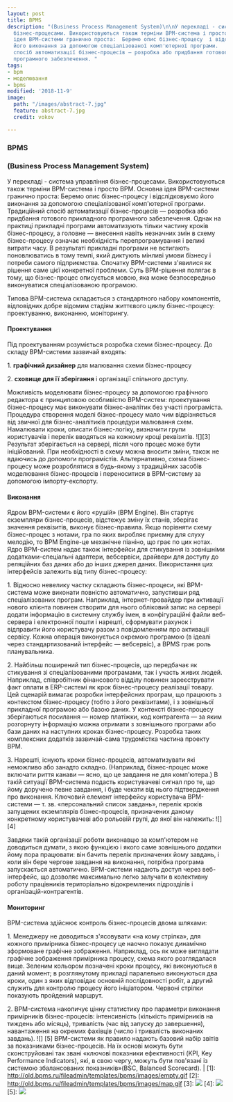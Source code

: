 ```yaml
---
layout: post
title: BPMS
description: "(Business Process Management System)\n\nУ перекладі - система управління
  бізнес-процесами. Використовуються також терміни BPM-система і просто BPM.   Основна
  ідея BPM-системи гранично проста:  Беремо опис бізнес-процесу  і відслідковуємо
  його виконання за допомогою спеціалізованої комп'ютерної програми.   Традиційний
  спосіб автоматизації бізнес-процесів — розробка або придбання готового прикладного
  програмного забезпечення. "
tags:
- bpm
- моделювання
- bpms
modified: '2018-11-9'
image:
  path: "/images/abstract-7.jpg"
  feature: abstract-7.jpg
  credit: vokov

---
```

### 

### BPMS

### (Business Process Management System)

У перекладі - система управління бізнес-процесами. Використовуються також терміни BPM-система і просто BPM.   Основна ідея BPM-системи гранично проста:  Беремо опис бізнес-процесу  і відслідковуємо його виконання за допомогою спеціалізованої комп'ютерної програми.   Традиційний спосіб автоматизації бізнес-процесів — розробка або придбання готового прикладного програмного забезпечення. Однак на практиці прикладні програми автоматизують тільки частину кроків бізнес-процесу, а головне — внесення навіть незначних змін в схему бізнес-процесу означає необхідність перепрограмування і великі витрати часу. В результаті прикладні програми не встигають поновлюватись в тому темпі, який диктують мінливі умови бізнесу і потреби самого підприємства. Спочатку BPM-системи з'явилися як рішення саме цієї конкретної проблеми.   Суть BPM-рішення полягає в тому, що бізнес-процес описується мовою, яка може безпосередньо виконуватися спеціалізованою програмою.

 Типова BPM-система складається з стандартного набору компонентів, відповідних добре відомим стадіям життєвого циклу бізнес-процесу: проектуванню, виконанню, моніторингу.

#### **Проектування**  

Під проектуванням розуміється розробка схеми бізнес-процесу. До складу BPM-системи зазвичай входять: 

1\. **графічний дизайнер** для малювання схеми бізнес-процесу      

2\. **сховище для її зберігання** і організації спільного доступу.

 Можливість моделювати бізнес-процесу за допомогою графічного редактора є принциповою особливістю BPM-систем: проектування бізнес-процесу має виконувати бізнес-аналітик без участі програміста.   Процедура створення моделі бізнес-процесу мало чим відрізняється від звичної для бізнес-аналітиків процедури малювання схем. Намалювати кроки, описати бізнес-логіку, визначити групи користувачів і перелік вводяться на кожному кроці реквізитів.   !\[\]\[3\] Результат зберігається на сервері, після чого процес може бути ініційований. При необхідності в схему можна вносити зміни, також не вдаючись до допомоги програмістів. Альтернативно, схема бізнес-процесу може розроблятися в будь-якому з традиційних засобів моделювання бізнес-процесів і переноситися в BPM-систему за допомогою імпорту-експорту.

####  **Виконання** 

 Ядром BPM-системи є його «рушій» (BPM Engine). Він стартує екземпляри бізнес-процесів, відстежує зміну їх станів, зберігає значення реквізитів, виконує бізнес-правила. Якщо порівняти схему бізнес-процес з нотами, гра по яких виробляє приємну для слуху мелодію, то BPM Engine-це механічне піаніно, що грає по цих нотах.   Ядро BPM-систем надає також інтерфейси для стикування із зовнішніми додатками-спеціальні адаптери, вебсервіси, драйвери для доступу до реляційних баз даних або до інших джерел даних. Використання цих інтерфейсів залежить від типу бізнес-процесу: 

1\. Відносно невелику частку складають бізнес-процеси, які BPM-система може виконати повністю автоматично, запустивши ряд спеціалізованих програм. Наприклад, інтернет-провайдер при активації нового клієнта повинен створити для нього обліковий запис на сервері додати інформацію в системну службу імен, в конфігураційні файли веб-сервера і електронної пошти і нарешті, сформувати рахунок і відправити його користувачу разом з повідомленням про активації сервісу. Кожна операція виконується окремою програмою (в ідеалі через стандартизований інтерфейс — вебсервіс), а BPMS грає роль планувальника.     

2\. Найбільш поширений тип бізнес-процесів, що передбачає як стикування зі спеціалізованими програмами, так і участь живих людей. Наприклад, співробітник фінансового відділу повинен зареєструвати факт оплати в ERP-системі як крок бізнес-процесу реалізації товару. Цей сценарій вимагає розробки інтерфейсних програм, що працюють з контекстом бізнес-процесу (тобто з його реквізитами), і з зовнішньої прикладної програмою або базою даних. У контексті бізнес-процесу зберігаються посилання — номер платіжки, код контрагента — за яким розгорнуту інформацію можна отримати з зовнішнього програми або бази даних на наступних кроках бізнес-процесу. Розробка таких комплексних додатків зазвичай-сама трудомістка частина проекту BPM.    

3\. Нарешті, існують кроки бізнес-процесів, автоматизувати які неможливо або занадто складно. (Наприклад, бізнес-процес може включати риття канави — ясно, що це завдання не для комп'ютера.) В такій ситуації BPM-система подасть користувачеві сигнал про те, що йому доручено певне завдання, і буде чекати від нього підтвердження про виконання.  Ключовий елемент інтерфейсу користувача BPM-системи — т. зв. «персональний список завдань», перелік кроків запущених екземплярів бізнес-процесів, призначених даному конкретному користувачеві або рольовій групі, до якої він належить: !\[\]\[4\] 

Завдяки такій організації роботи виконавцю за комп'ютером не доводиться думати, з якою функцією і якого саме зовнішнього додатки йому пора працювати: він бачить перелік призначених йому завдань, і коли він бере чергове завдання на виконання, потрібна програма запускається автоматично.   BPM-системи надають доступ через веб-інтерфейс, що дозволяє максимально легко залучати в колективну роботу працівників територіально відокремлених підрозділів і організацій-контрагентів.

#### Мониторинг  

BPM-система здійснює контроль бізнес-процесів двома шляхами: 

1\. Менеджеру не доводиться з'ясовувати «на кому стрілка», для кожного примірника бізнес-процесу це наочно показує динамічно зформоване графічне зображення. Наприклад, ось як може виглядати графічне зображення примірника процесу, схема якого розглядалася вище.   Зеленим кольором позначені кроки процесу, які виконуються в даний момент; в розглянутому прикладі паралельно виконуються два кроки, один з яких відповідає основній послідовності робіт, а другий служить для контролю процесу його ініціатором. Червоні стрілки показують пройдений маршрут. 

2\. BPM-система накопичує цінну статистику про параметри виконання примірників бізнес-процесів: інтенсивність (кількість примірників на тиждень або місяць), тривалість (час від запуску до завершення), навантаження на окремих фахівців (число і тривалість виконаних завдань).  !\[\] \[5\] BPM-системи як правило надають базовий набір звітів за показниками бізнес-процесів. На їх основі можуть бути сконструйовані так звані «ключові показники ефективності (KPI, Key Performance Indicators), які, в свою чергу, можуть бути пов'язані із системою збалансованих показників»(BSC, Balanced Scoreсard).    |   \[1\]: http://old.bpms.ru/fileadmin/templates/bpms/images/empty.gif \[2\]: http://old.bpms.ru/fileadmin/templates/bpms/images/map.gif \[3\]: ![](http://old.bpms.ru/uploads/pics/pic1.jpg) \[4\]: ![](http://old.bpms.ru/uploads/pics/pic2.jpg) \[5\]: ![](http://old.bpms.ru/uploads/pics/pic3.jpg)